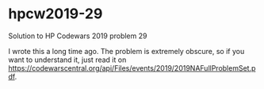 # hpcw2019-29
Solution to HP Codewars 2019 problem 29

I wrote this a long time ago.
The problem is extremely obscure, so if you want to understand it, just read it on https://codewarscentral.org/api/Files/events/2019/2019NAFullProblemSet.pdf.
